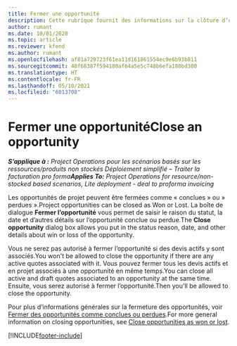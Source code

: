 ```yaml
---
title: Fermer une opportunité
description: Cette rubrique fournit des informations sur la clôture d’une opportunité de projet.
author: rumant
ms.date: 10/01/2020
ms.topic: article
ms.reviewer: kfend
ms.author: rumant
ms.openlocfilehash: af01a729723f61ea11d161861554ec9e6b93b811
ms.sourcegitcommit: 40f68387f594180af64a5e5c748b6efa188bd300
ms.translationtype: HT
ms.contentlocale: fr-FR
ms.lasthandoff: 05/10/2021
ms.locfileid: "6013708"
---
```

# <a name="close-an-opportunity"></a><span data-ttu-id="004fd-103">Fermer une opportunité</span><span class="sxs-lookup"><span data-stu-id="004fd-103">Close an opportunity</span></span>

<span data-ttu-id="004fd-104">_**S’applique à :** Project Operations pour les scénarios basés sur les ressources/produits non stockés Déploiement simplifié – Traiter la facturation pro forma_</span><span class="sxs-lookup"><span data-stu-id="004fd-104">_**Applies To:** Project Operations for resource/non-stocked based scenarios, Lite deployment - deal to proforma invoicing_</span></span>

<span data-ttu-id="004fd-105">Les opportunités de projet peuvent être fermées comme « conclues » ou » perdues ».</span><span class="sxs-lookup"><span data-stu-id="004fd-105">Project opportunities can be closed as Won or Lost.</span></span> <span data-ttu-id="004fd-106">La boîte de dialogue **Fermer l’opportunité** vous permet de saisir le raison du statut, la date et d’autres détails sur l’opportunité conclue ou perdue.</span><span class="sxs-lookup"><span data-stu-id="004fd-106">The **Close opportunity** dialog box allows you put in the status reason, date, and other details about win or loss of the opportunity.</span></span>

<span data-ttu-id="004fd-107">Vous ne serez pas autorisé à fermer l’opportunité si des devis actifs y sont associés.</span><span class="sxs-lookup"><span data-stu-id="004fd-107">You won't be allowed to close the opportunity if there are any active quotes associated with it.</span></span> <span data-ttu-id="004fd-108">Vous pouvez fermer tous les devis actifs et en projet associés à une opportunité en même temps.</span><span class="sxs-lookup"><span data-stu-id="004fd-108">You can close all active and draft quotes associated to an opportunity at the same time.</span></span> <span data-ttu-id="004fd-109">Ensuite, vous serez autorisé à fermer l’opportunité.</span><span class="sxs-lookup"><span data-stu-id="004fd-109">Then you'll be allowed to close the opportunity.</span></span>

<span data-ttu-id="004fd-110">Pour plus d’informations générales sur la fermeture des opportunités, voir [Fermer des opportunités comme conclues ou perdues](/dynamics365/sales-enterprise/close-opportunity-won-lost-sales).</span><span class="sxs-lookup"><span data-stu-id="004fd-110">For more general information on closing opportunities, see [Close opportunities as won or lost](/dynamics365/sales-enterprise/close-opportunity-won-lost-sales).</span></span>


[!INCLUDE[footer-include](../includes/footer-banner.md)]